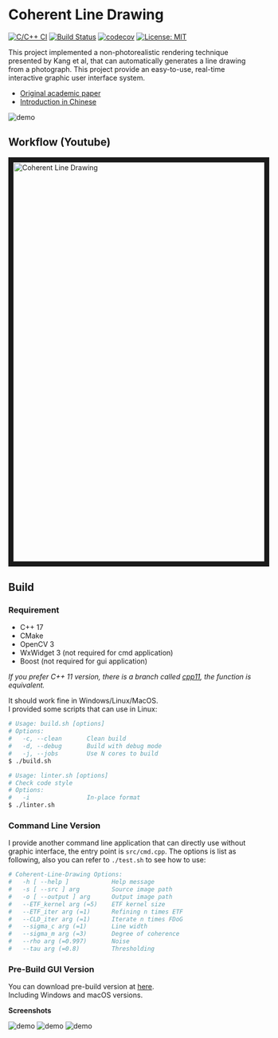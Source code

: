 # Coherent Line Drawing

[![C/C++ CI](https://github.com/SSARCandy/Coherent-Line-Drawing/workflows/C/C++%20CI/badge.svg)](https://github.com/SSARCandy/Coherent-Line-Drawing/actions)
[![Build Status](https://travis-ci.org/SSARCandy/Coherent-Line-Drawing.svg?branch=master)](https://travis-ci.org/SSARCandy/Coherent-Line-Drawing)
[![codecov](https://codecov.io/gh/SSARCandy/Coherent-Line-Drawing/branch/master/graph/badge.svg)](https://codecov.io/gh/SSARCandy/Coherent-Line-Drawing)
[![License: MIT](https://img.shields.io/badge/License-MIT-green.svg)](https://github.com/SSARCandy/Coherent-Line-Drawing/blob/master/LICENSE)


This project implemented a non-photorealistic rendering technique presented by Kang et al, that can automatically generates a line drawing from a photograph. This project provide an easy-to-use, real-time interactive graphic user interface system.


- [Original academic paper](http://citeseerx.ist.psu.edu/viewdoc/download?doi=10.1.1.108.559&rep=rep1&type=pdf)
- [Introduction in Chinese](https://ssarcandy.tw/2017/06/26/Coherent-Line-Drawing/)

![demo](./demo/4.jpg)

## Workflow (Youtube)

<a href="http://www.youtube.com/watch?feature=player_embedded&v=48fTXKUTM-8
" target="_blank"><img src="http://img.youtube.com/vi/48fTXKUTM-8/0.jpg" 
alt="Coherent Line Drawing" width="800" border="10" /></a>


## Build

### Requirement

- C++ 17
- CMake
- OpenCV 3
- WxWidget 3 (not required for cmd application)
- Boost (not required for gui application)

_If you prefer C++ 11 version, there is a branch called [cpp11](https://github.com/SSARCandy/Coherent-Line-Drawing/tree/cpp11), the function is equivalent._  

It should work fine in Windows/Linux/MacOS.  
I provided some scripts that can use in Linux:


```sh
# Usage: build.sh [options]
# Options:
#   -c, --clean       Clean build
#   -d, --debug       Build with debug mode
#   -j, --jobs        Use N cores to build
$ ./build.sh

# Usage: linter.sh [options]
# Check code style
# Options:
#   -i                In-place format
$ ./linter.sh
```

### Command Line Version

I provide another command line application that can directly use without graphic interface, the entry point is `src/cmd.cpp`. The options is list as following, also you can refer to `./test.sh` to see how to use:

```sh
# Coherent-Line-Drawing Options:
#   -h [ --help ]            Help message
#   -s [ --src ] arg         Source image path
#   -o [ --output ] arg      Output image path
#   --ETF_kernel arg (=5)    ETF kernel size
#   --ETF_iter arg (=1)      Refining n times ETF
#   --CLD_iter arg (=1)      Iterate n times FDoG
#   --sigma_c arg (=1)       Line width
#   --sigma_m arg (=3)       Degree of coherence
#   --rho arg (=0.997)       Noise
#   --tau arg (=0.8)         Thresholding
```

### Pre-Build GUI Version

You can download pre-build version at [here](https://github.com/SSARCandy/Coherent-Line-Drawing/releases).  
Including Windows and macOS versions.

**Screenshots**

![demo](./demo/1.jpg)
![demo](./demo/2.jpg)
![demo](./demo/3.jpg)
